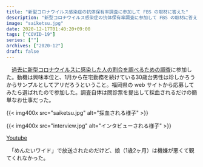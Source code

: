 ```yaml
---
title: "新型コロナウイルス感染症の抗体保有率調査に参加して FBS の取材に答えた"
description: "新型コロナウイルス感染症の抗体保有率調査に参加して FBS の取材に答えた"
image: "saiketsu.jpg"
date: 2020-12-17T01:40:20+09:00
tags: ["COVID-19"]
series: [""]
archives: ["2020-12"]
draft: false
---
```


　[過去に新型コロナウイルスに感染した人の割合を調べるための調査](https://www.pref.fukuoka.lg.jp/press-release/press-release-corona-koutai.html)に参加した。動機は興味本位と、1月から在宅勤務を続けている30歳台男性は珍しかろうからサンプルとしてアリだろうということ。福岡県の web サイトから応募してみたら選ばれたので参加した。調査自体は問診票を提出して採血されるだけの簡単なお仕事だった。

{{< img400x src="saiketsu.jpg" alt="採血される様子" >}}

{{< img400x src="interview.jpg" alt="インタビューされる様子" >}}

[Youtube](https://www.youtube.com/watch?v=lNzPb85YRmQ)

　「めんたいワイド」で放送されたのだけど、娘（1歳2ヶ月）は機嫌が悪くて観てくれなかった。

